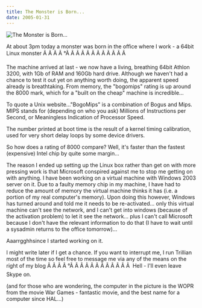 ```yaml
---
title: The Monster is Born...
date: 2005-01-31
---
```


![The Monster is Born...](https://source.unsplash.com/hopX_jpVtRM/1600x900)

At about 3pm today a monster was born in the office where I work - a 64bit Linux monster Ã Ã Ã Ã °Ã Ã Ã Ã Ã Ã Ã Ã Ã Ã Ã Ã 

The machine arrived at last - we now have a living, breathing 64bit Athlon 3200, with 1Gb of RAM and 160Gb hard drive. Although we haven't had a chance to test it out yet on anything worth doing, the apparent speed already is breathtaking. From memory, the "bogomips" rating is up around the 8000 mark, which for a "built on the cheap" machine is incredible...

To quote a Unix website..."BogoMips" is a combination of Bogus and Mips. MIPS stands for (depending on who you ask) Millions of Instructions per Second, or Meaningless Indication of Processor Speed.

The number printed at boot time is the result of a kernel timing calibration, used for very short delay loops by some device drivers.

So how does a rating of 8000 compare? Well, it's faster than the fastest (expensive) Intel chip by quite some margin...

The reason I ended up setting up the Linux box rather than get on with more pressing work is that Microsoft conspired against me to stop me getting on with anything. I have been working on a virtual machine with Windows 2003 server on it. Due to a faulty memory chip in my machine, I have had to reduce the amount of memory the virtual machine thinks it has (i.e. a portion of my real computer's memory). Upon doing this however, Windows has turned around and told me it needs to be re-activated... only this virtual machine can't see the network, and I can't get into windows (because of the activation problem) to let it see the network... plus I can't call Microsoft because I don't have the relevant information to do that (I have to wait until a sysadmin returns to the office tomorrow)...

Aaarrgghhsince I started working on it.

I might write later if I get a chance. If you want to interrupt me, I run Trillian most of the time so feel free to message me via any of the means on the right of my blog Ã Ã Ã Ã °Ã Ã Ã Ã Ã Ã Ã Ã Ã Ã Ã Ã  Hell - I'll even leave Skype on.

(and for those who are wondering, the computer in the picture is the WOPR from the movie War Games - fantastic movie, and the best name for a computer since HAL...)